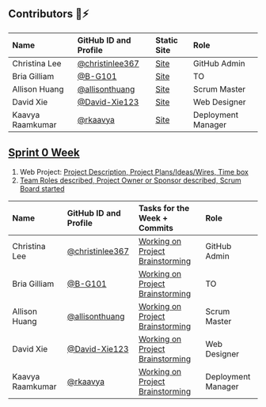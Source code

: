 ## Contributors 👋⚡️

| Name | GitHub ID and Profile | Static Site | Role |
|:-----|:----------------------|:------|:--------|
| Christina Lee | [@christinlee367](https://github.com/christinlee367) | [Site](https://christinlee367.github.io/) | GitHub Admin
| Bria Gilliam | [@B-G101](https://github.com/B-G101) | [Site](http://b-g101.github.io) | TO
| Allison Huang | [@allisonthuang](https://github.com/allisonthuang) | [Site](http://allisonthuang.github.io) | Scrum Master
| David Xie | [@David-Xie123](https://github.com/David-Xie123) | [Site](https://github.com/David-Xie123/David-Xie123.github.io) | Web Designer
| Kaavya Raamkumar | [@rkaavya](https://github.com/rkaavya) | [Site](https://github.com/rkaavya/rkaavya.github.io) | Deployment Manager




## [Sprint 0 Week](https://github.com/christinlee367/womenInSTEMandDavid/issues/2)
1. Web Project: [Project Description, Project Plans/Ideas/Wires, Time box](https://github.com/christinlee367/womenInSTEMandDavid#readme)
2. [Team Roles described, Project Owner or Sponsor described, Scrum Board started](https://github.com/christinlee367/womenInSTEMandDavid#readme)

| Name | GitHub ID and Profile | Tasks for the Week + Commits | Role | 
|:-----|:----------------------|:------|:--------|
| Christina Lee | [@christinlee367](https://github.com/christinlee367) | [Working on Project Brainstorming](https://github.com/christinlee367/womenInSTEMandDavid#readme) | GitHub Admin
| Bria Gilliam | [@B-G101](https://github.com/B-G101) | [Working on Project Brainstorming](https://github.com/christinlee367/womenInSTEMandDavid#readme) | TO
| Allison Huang | [@allisonthuang](https://github.com/allisonthuang) | [Working on Project Brainstorming](https://github.com/christinlee367/womenInSTEMandDavid#readme) | Scrum Master
| David Xie | [@David-Xie123](https://github.com/David-Xie123) | [Working on Project Brainstorming](https://github.com/christinlee367/womenInSTEMandDavid#readme) | Web Designer
| Kaavya Raamkumar | [@rkaavya](https://github.com/rkaavya) | [Working on Project Brainstorming](https://github.com/christinlee367/womenInSTEMandDavid#readme) | Deployment Manager
